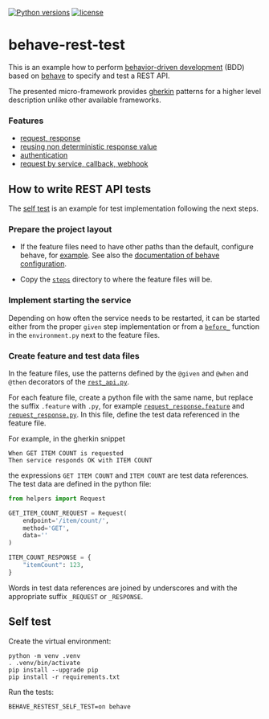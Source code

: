 [![Python versions](https://img.shields.io/badge/python-3.11-blue.svg)](https://www.python.org/downloads/)
[![license](https://img.shields.io/badge/License-MIT-blue.svg)](https://opensource.org/licenses/MIT)

# behave-rest-test

This is an example how to perform
[behavior-driven development](https://en.wikipedia.org/wiki/Behavior-driven_development) (BDD)
based on [behave](https://github.com/behave/behave)
to specify and test a REST API.

The presented micro-framework provides [gherkin](https://cucumber.io/docs/gherkin/reference/)
patterns for a higher level description unlike other available frameworks.

### Features

- [request, response](behave_restest/request_response.feature)
- [reusing non deterministic response value](behave_restest/reuse_non_deterministic_response_value.feature)
- [authentication](behave_restest/authentication.feature)
- [request by service, callback, webhook](behave_restest/request_by_service.feature)

## How to write REST API tests

The [self test](#self-test) is an example for test implementation following the next steps.

### Prepare the project layout

- If the feature files need to have other paths than the default, configure behave, for [example](.behaverc).
See also the [documentation of behave configuration](https://behave.readthedocs.io/en/stable/behave.html#configuration-files).

- Copy the [`steps`](behave_restest/steps) directory to where the feature files will be.

### Implement starting the service

Depending on how often the service needs to be restarted,
it can be started either from the proper `given` step implementation
or from a [`before_`](https://behave.readthedocs.io/en/stable/api.html#environment-file-functions)
function in the `environment.py` next to the feature files.

### Create feature and test data files

In the feature files, use the patterns defined by the `@given` and `@when` and `@then` decorators
of the [`rest_api.py`](behave_restest/steps/rest_api.py).

For each feature file, create a python file with the same name, but replace the suffix `.feature` with `.py`,
for example [`request_response.feature`](behave_restest/request_response.feature)
and [`request_response.py`](behave_restest/request_response.py).
In this file, define the test data referenced in the feature file.

For example, in the gherkin snippet
```gherkin
When GET ITEM COUNT is requested
Then service responds OK with ITEM COUNT
```
the expressions `GET ITEM COUNT` and `ITEM COUNT` are test data references.
The test data are defined in the python file:
```python
from helpers import Request

GET_ITEM_COUNT_REQUEST = Request(
    endpoint='/item/count/',
    method='GET',
    data=''
)

ITEM_COUNT_RESPONSE = {
    "itemCount": 123,
}
```
Words in test data references are joined by underscores
and with the appropriate suffix `_REQUEST` or `_RESPONSE`.

## Self test

Create the virtual environment:
```
python -m venv .venv
. .venv/bin/activate
pip install --upgrade pip
pip install -r requirements.txt
```

Run the tests:
```
BEHAVE_RESTEST_SELF_TEST=on behave
```
